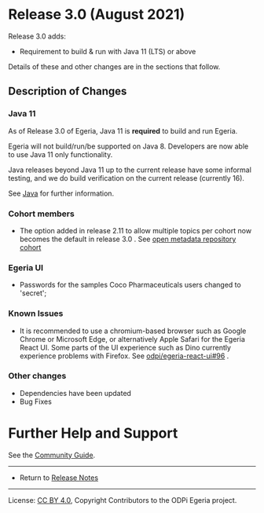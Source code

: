 <!-- SPDX-License-Identifier: CC-BY-4.0 -->
<!-- Copyright Contributors to the ODPi Egeria project. -->

# Release 3.0 (August 2021)

Release 3.0 adds:
* Requirement to build & run with Java 11 (LTS) or above

Details of these and other changes are in the sections that follow.

## Description of Changes

### Java 11 

As of Release 3.0 of Egeria, Java 11 is **required** to build and run Egeria.

Egeria will not build/run/be supported on Java 8. Developers are now able to use Java 11 only functionality.

Java releases beyond Java 11 up to the current release have some informal testing, and we do build verification on the current release (currently 16). 

See [Java](../developer-resources/languages/Java.md) for further information.

### Cohort members

* The option added in release 2.11 to allow multiple topics per cohort now becomes the default in release 3.0 . See [open metadata repository cohort](../open-metadata-implementation/admin-services/docs/concepts/cohort-member.md)

### Egeria UI
* Passwords for the samples Coco Pharmaceuticals users changed to 'secret';

### Known Issues

* It is recommended to use a chromium-based browser such as Google Chrome or Microsoft Edge, or alternatively Apple Safari for the Egeria React UI. Some parts of the UI experience such as Dino currently experience problems with Firefox. See [odpi/egeria-react-ui#96](https://github.com/tcnt/egeria-react-ui/issues/96) .

### Other changes
* Dependencies have been updated
* Bug Fixes

# Further Help and Support

See the [Community Guide](../Community-Guide.md).

----
* Return to [Release Notes](.)
   
----
License: [CC BY 4.0](https://creativecommons.org/licenses/by/4.0/),
Copyright Contributors to the ODPi Egeria project.
